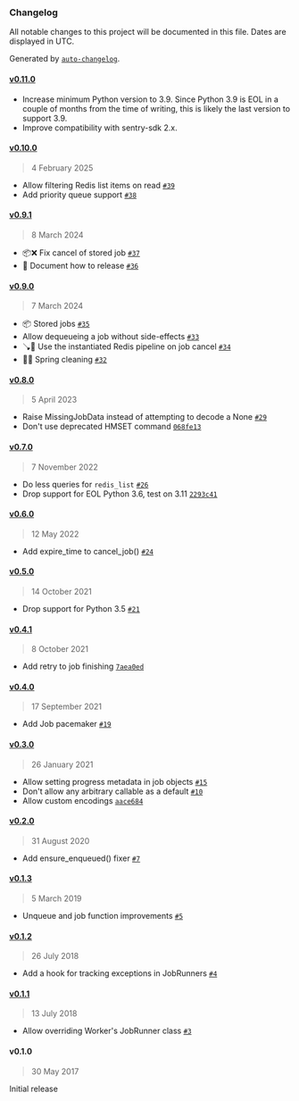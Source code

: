### Changelog

All notable changes to this project will be documented in this file. Dates are displayed in UTC.

Generated by [`auto-changelog`](https://github.com/CookPete/auto-changelog).

#### [v0.11.0](https://github.com/valohai/minique/compare/v0.10.0...v0.11.0)

- Increase minimum Python version to 3.9.
  Since Python 3.9 is EOL in a couple of months from the time of writing,
  this is likely the last version to support 3.9.
- Improve compatibility with sentry-sdk 2.x.

#### [v0.10.0](https://github.com/valohai/minique/compare/v0.9.1...v0.10.0)

> 4 February 2025

- Allow filtering Redis list items on read [`#39`](https://github.com/valohai/minique/pull/39)
- Add priority queue support [`#38`](https://github.com/valohai/minique/pull/38)

#### [v0.9.1](https://github.com/valohai/minique/compare/v0.9.0...v0.9.1)

> 8 March 2024

- 📦️❌ Fix cancel of stored job [`#37`](https://github.com/valohai/minique/pull/37)
- 📝 Document how to release [`#36`](https://github.com/valohai/minique/pull/36)

#### [v0.9.0](https://github.com/valohai/minique/compare/v0.8.0...v0.9.0)

> 7 March 2024

- 📦️ Stored jobs [`#35`](https://github.com/valohai/minique/pull/35)
- Allow dequeueing a job without side-effects [`#33`](https://github.com/valohai/minique/pull/33)
- 🪠🐛 Use the instantiated Redis pipeline on job cancel [`#34`](https://github.com/valohai/minique/pull/34)
- 🌱🧹 Spring cleaning [`#32`](https://github.com/valohai/minique/pull/32)

#### [v0.8.0](https://github.com/valohai/minique/compare/v0.7.0...v0.8.0)

> 5 April 2023

- Raise MissingJobData instead of attempting to decode a None [`#29`](https://github.com/valohai/minique/pull/29)
- Don't use deprecated HMSET command [`068fe13`](https://github.com/valohai/minique/commit/068fe1371f9dc7f3d9e7ffa24c02936289fd69d6)

#### [v0.7.0](https://github.com/valohai/minique/compare/v0.6.0...v0.7.0)

> 7 November 2022

- Do less queries for `redis_list` [`#26`](https://github.com/valohai/minique/pull/26)
- Drop support for EOL Python 3.6, test on 3.11 [`2293c41`](https://github.com/valohai/minique/commit/2293c4197bfc3cdca63f6fe3c75e443db446ab0d)

#### [v0.6.0](https://github.com/valohai/minique/compare/v0.5.0...v0.6.0)

> 12 May 2022

- Add expire_time to cancel_job() [`#24`](https://github.com/valohai/minique/pull/24)

#### [v0.5.0](https://github.com/valohai/minique/compare/v0.4.1...v0.5.0)

> 14 October 2021

- Drop support for Python 3.5 [`#21`](https://github.com/valohai/minique/pull/21)

#### [v0.4.1](https://github.com/valohai/minique/compare/v0.4.0...v0.4.1)

> 8 October 2021

- Add retry to job finishing [`7aea0ed`](https://github.com/valohai/minique/commit/7aea0ed0bd9533638b105296217a88addfd65ae8)

#### [v0.4.0](https://github.com/valohai/minique/compare/v0.3.0...v0.4.0)

> 17 September 2021

- Add Job pacemaker [`#19`](https://github.com/valohai/minique/pull/19)

#### [v0.3.0](https://github.com/valohai/minique/compare/v0.2.0...v0.3.0)

> 26 January 2021

- Allow setting progress metadata in job objects [`#15`](https://github.com/valohai/minique/pull/15)
- Don't allow any arbitrary callable as a default [`#10`](https://github.com/valohai/minique/pull/10)
- Allow custom encodings [`aace684`](https://github.com/valohai/minique/commit/aace684019c0be0bdbc38c04842f5cf8e956f490)

#### [v0.2.0](https://github.com/valohai/minique/compare/v0.1.3...v0.2.0)

> 31 August 2020

- Add ensure_enqueued() fixer [`#7`](https://github.com/valohai/minique/pull/7)

#### [v0.1.3](https://github.com/valohai/minique/compare/v0.1.2...v0.1.3)

> 5 March 2019

- Unqueue and job function improvements [`#5`](https://github.com/valohai/minique/pull/5)

#### [v0.1.2](https://github.com/valohai/minique/compare/v0.1.1...v0.1.2)

> 26 July 2018

- Add a hook for tracking exceptions in JobRunners [`#4`](https://github.com/valohai/minique/pull/4)

#### [v0.1.1](https://github.com/valohai/minique/compare/v0.1.0...v0.1.1)

> 13 July 2018

- Allow overriding Worker's JobRunner class [`#3`](https://github.com/valohai/minique/pull/3)

#### v0.1.0

> 30 May 2017

Initial release
